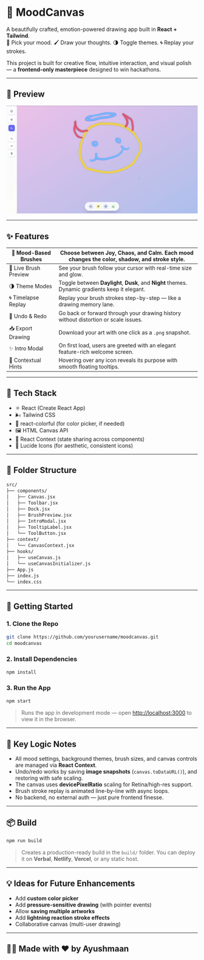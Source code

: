 # 🧠 MoodCanvas

A beautifully crafted, emotion-powered drawing app built in **React + Tailwind**.  
🎨 Pick your mood. 🖌️ Draw your thoughts. 🌗 Toggle themes. 🌀 Replay your strokes.  

This project is built for creative flow, intuitive interaction, and visual polish — a **frontend-only masterpiece** designed to win hackathons.

---

## 📸 Preview

![MoodCanvas Demo](./public/demo.png)

---

## ✨ Features

| 🌈 Mood-Based Brushes | Choose between **Joy**, **Chaos**, and **Calm**. Each mood changes the color, shadow, and stroke style. |
|-----------------------|-----------------------------------------------------------------------------------------------------|
| 🧠 Live Brush Preview | See your brush follow your cursor with real-time size and glow.                                      |
| 🌗 Theme Modes        | Toggle between **Daylight**, **Dusk**, and **Night** themes. Dynamic gradients keep it elegant.     |
| 🌀 Timelapse Replay   | Replay your brush strokes step-by-step — like a drawing memory lane.                                |
| 🧼 Undo & Redo        | Go back or forward through your drawing history without distortion or scale issues.                 |
| 📥 Export Drawing     | Download your art with one click as a `.png` snapshot.                                               |
| ✨ Intro Modal        | On first load, users are greeted with an elegant feature-rich welcome screen.                       |
| 💬 Contextual Hints  | Hovering over any icon reveals its purpose with smooth floating tooltips.                           |

---

## 🧪 Tech Stack

- ⚛️ React (Create React App)
- 🌬️ Tailwind CSS
- 🎨 react-colorful (for color picker, if needed)
- 🖼️ HTML Canvas API
- 🧠 React Context (state sharing across components)
- 🧰 Lucide Icons (for aesthetic, consistent icons)

---

## 📁 Folder Structure

```
src/
├── components/
│   ├── Canvas.jsx
│   ├── Toolbar.jsx
│   ├── Dock.jsx
│   ├── BrushPreview.jsx
│   ├── IntroModal.jsx
│   ├── TooltipLabel.jsx
│   └── ToolButton.jsx
├── context/
│   └── CanvasContext.jsx
├── hooks/
│   ├── useCanvas.js
│   └── useCanvasInitializer.js
├── App.js
├── index.js
└── index.css
```

---

## 🚀 Getting Started

### 1. Clone the Repo

```bash
git clone https://github.com/yourusername/moodcanvas.git
cd moodcanvas
```

### 2. Install Dependencies

```bash
npm install
```

### 3. Run the App

```bash
npm start
```

> Runs the app in development mode — open [http://localhost:3000](http://localhost:3000) to view it in the browser.

---

## 🧠 Key Logic Notes

- All mood settings, background themes, brush sizes, and canvas controls are managed via **React Context**.
- Undo/redo works by saving **image snapshots** (`canvas.toDataURL()`), and restoring with safe scaling.
- The canvas uses **devicePixelRatio** scaling for Retina/high-res support.
- Brush stroke replay is animated line-by-line with async loops.
- No backend, no external auth — just pure frontend finesse.

---

## 📦 Build

```bash
npm run build
```

> Creates a production-ready build in the `build/` folder. You can deploy it on **Verbal**, **Netlify**, **Vercel**, or any static host.

---

## 💡 Ideas for Future Enhancements

- Add **custom color picker**
- Add **pressure-sensitive drawing** (with pointer events)
- Allow **saving multiple artworks**
- Add **lightning reaction stroke effects**
- Collaborative canvas (multi-user drawing)

---

## 🧑‍🎨 Made with ❤️ by Ayushmaan